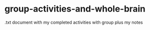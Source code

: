 # group-activities-and-whole-brain
.txt document with my completed activities with group plus my notes

